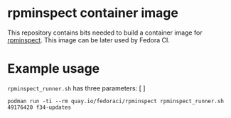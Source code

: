 # rpminspect container image

This repository contains bits needed to build a container image for [rpminspect](https://github.com/rpminspect/rpminspect). This image can be later used by Fedora CI.


# Example usage

`rpminspect_runner.sh` has three parameters: <task-id> <koji-tag-with-previous-build> [ <inspection-name> ]

```shell
podman run -ti --rm quay.io/fedoraci/rpminspect rpminspect_runner.sh 49176420 f34-updates
```
